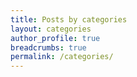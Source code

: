 ```yaml
---
title: Posts by categories
layout: categories
author_profile: true
breadcrumbs: true
permalink: /categories/
---
```

